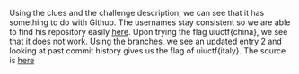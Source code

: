 Using the clues and the challenge description, we can see that it has something to do with Github. The usernames stay consistent so we are able to find his repository easily [here](https://github.com/JonahExplorer). Upon trying the flag uiuctf{china}, we see that it does not work. Using the branches, we see an updated entry 2 and looking at past commit history gives us the flag of uiuctf{italy}. The source is [here](https://github.com/JonahExplorer/adventurecodes/commit/3dacc60a4c45c152ee88d86684276b41ade9aa7a)